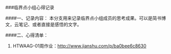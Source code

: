###临界点小组心得记录

####一、记录内容：
本分支用来记录临界点小组成员的思考成果。可以是简书博文，云笔记、或者直接是感悟的文字。

####二、心得清单：
1. HTWAAG-01周作业：http://www.jianshu.com/p/ba0bee6c8630
